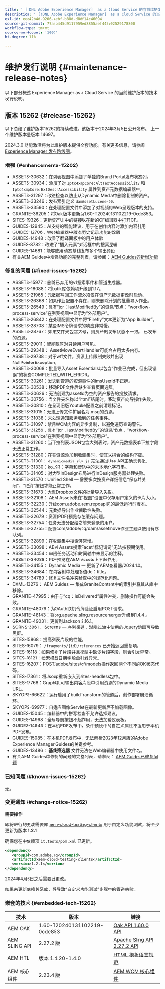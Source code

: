 ```yaml
---
title: ' [!DNL Adobe Experience Manager]  as a Cloud Service 的当前维护发行说明。'
description: ' [!DNL Adobe Experience Manager]  as a Cloud Service 的当前维护发行说明。'
exl-id: eee42b4d-9206-4ebf-b88d-d8df14c46094
source-git-commit: 77a4b445d9117959ed8855aef445c02529178800
workflow-type: tm+mt
source-wordcount: '1097'
ht-degree: 11%

---
```


# 维护发行说明 {#maintenance-release-notes}

以下部分概述 Experience Manager as a Cloud Service 的当前维护版本的技术发行说明。

## 版本 15262 {#release-15262}

以下总结了维护版本15262的持续改进，该版本于2024年3月5日公开发布。 上一个维护版本是版本 14697。

2024.3.0 功能激活将为此维护版本提供全套功能。有关更多信息，请参阅[ Experience Manager 发布路线图](https://experienceleague.adobe.com/docs/experience-manager-release-information/aem-release-updates/update-releases-roadmap.html)。

### 增强 {#enhancements-15262}

* ASSETS-30632：在列表视图中添加了单独的Brand Portal发布状态列。
* ASSETS-30934：添加了对 `Iptc4xmpCore:AltTextAccessibility` 和 `Iptc4xmpCore:ExtDescrAccessibility` 属性到资产元数据编辑器中。
* ASSETS-31297：改进检查以防止从Dynamic Media中删除复制的资产。
* ASSETS-33246：发布索引定义 `damAssetLucene-10`.
* ASSETS-33590：在处理配置文件中添加了对视频的Web呈现版本的支持。
* GRANITE-36205：将Oak版本更新为1.60-T20240131102219-0cde853。
* SITES-19326：更新资产UI中的链接以在新的CF编辑器中打开CF。
* GUIDES-12945：AI支持的智能建议，用于在创作内容时添加内容引用
* GUIDES-12706：Web编辑器中版本历史记录功能的改版
* GUIDES-14948：改善了翻译面板中的用户体验
* GUIDES-8782：改进了“插入元素”对话框中的搜索逻辑
* GUIDES-14681：能够使用动态基线发布多个输出预设
* 有关AEM Guides中增强功能的完整列表，请参阅： [AEM Guides的新增功能](https://experienceleague.adobe.com/docs/experience-manager-guides/using/release-info/release-notes/cloud-release-notes/2024-releases/2402-release/whats-new-2024-2-0.html?lang=en#release-info)

### 修复的问题 {#fixed-issues-15262}

* ASSETS-15977：删除已弃用的v1搜索事件和管道生成器。
* ASSETS-18088：将batik库依赖项升级到1.17。
* ASSETS-21965：元数据写回工作流必须仅在资产元数据更改时启动。
* ASSETS-26368：如果作业配置不存在，则未删除计划的批量导入作业。
* ASSETS-26549：具有“jcr：lastModifiedBy”的资源/节点：“workflow-process-service”在列表视图中显示为“外部用户”。
* ASSETS-26842：在处理配置文件中将“Firefly”文本更新为“App Builder”。
* ASSETS-28708：某些IMS令牌请求的响应非常慢。
* ASSETS-28767：如果文件夹包含大号，则资产的发布状态不一致。 已发布的资源。
* ASSETS-29011：智能裁剪对只读用户可见。
* ASSETS-29348： AssetMoveEventHandler可能会占用太多内存。
* ASSETS-29738：对于wff文件，资源上传限制失败并出现NullPointerException。
* ASSETS-30068：批量导入Asset Essentials以包含“作业已完成，但出现错误”的状态COMPLETED_WITH_ERROR。
* ASSETS-30261：发送到管道的资源事件的imsUserId不正确。
* ASSETS-30538：移动PDF文件后缺少查看页面选项。
* ASSETS-30626：无法创建为assetId为空的资产报告的投放请求。
* ASSETS-30756：当文件夹名称以“html”结尾时，移动资产向导操作失败。
* ASSETS-30810：在呈现旧版Youtube配置之前清理标记。
* ASSETS-31015：无法上传文件扩展名为.msg的资源。
* ASSETS-31038：未处理通知服务收到的任务事件。
* ASSETS-31097：禁用WCM内容的异步复制，以避免遍历查询警告。
* ASSETS-31256：具有“jcr：lastModifiedBy”的资源/节点：“workflow-process-service”在列表视图中显示为“外部用户”。
* ASSETS-31260：当下拉列表JSON包含大列表时，资产元数据表单下拉字段无法正常工作。
* ASSETS-31280：在将资源添加到收藏集时，使其以拼合的结构下载。
* ASSETS-31301： `dynamicmedia_sly.js` 无法通过Use API正确实例化。
* ASSETS-31330：ko_KR：字幕和音轨中的未本地化字符串。
* ASSETS-31405：对大型InDesign布局进行InDesign服务器处理失败。
* ASSETS-31570：Unified Shell — 需要多次按资产详细信息“保存并关闭”、“取消”按钮才能正常工作。
* ASSETS-31673：大型Dropbox文件的批量导入失败。
* ASSETS-32108： AEM Assets未在“视图”设置中保存用户定义的卡片大小。
* ASSETS-32230：升级com.adobe.aem.repoapi包的最低运行时版本。
* ASSETS-32544：元数据导出作业间歇性失败。
* ASSETS-32679：资源(PDF)预览存在缓存问题。
* ASSETS-32754：任务无法分配给之前未登录的用户。
* ASSETS-32755：配置com/adobe/cq/dam/assetmove作业主题以使用有序队列。
* ASSETS-32899：在收藏集中搜索非常慢。
* ASSETS-33098：AEM Assets搜索Facet“标记谓词”无法按预期使用。
* ASSETS-33454：审阅任务活动和时间轴中未显示的注释。
* ASSETS-34088：PDF预览在AEM Assets上不起作用。
* ASSETS-34155： Dynamic Media — 更新了AEM查看器/2024.1.0。
* ASSETS-34684：在内容树中处理多值dc：title。
* ASSETS-34789：修复文件名冲突检查中的规范化问题。
* DXML-13276： AEM Guides — 集成GraniteContent中的索引并将其从库中移除。
* GRANITE-47995：由于与“cq：isDelivered”属性冲突，删除操作可能会失败。
* GRANITE-48079：为OAuth联机令牌验证启用POST请求。
* GRANITE-48143：将org.apache.sling.resourcemerger升级到1.4.4 。
* GRANITE-49031：更新到Jackson 2.16.1。
* SCRNS-3961： Screens — 序列渠道：渐隐过渡中使用的Jquery动画可导致黑屏。
* SITES-15868：提高列表片段的性能。
* SITES-16079： `/fragments/{id}/references` 已开始返回重复项。
* SITES-16118：如果修补了片段并且模型中缺少片段字段，则会引发异常。
* SITES-16121：检索模型日期字段会引发异常。
* SITES-16207：POST/adobe/sites/cf/models操作返回两个不同的OK状态代码。
* SITES-17361：将Jsoup重新嵌入到sites-headless包中。
* SITES-17768：GraphQL可输出内容片段中引用资源的Dynamic Media URL。
* SKYOPS-66622：运行启用了buildTransform的管道后，创作部署崩溃循环。
* SKYOPS-69977：自适应图像Servlet在最新更新后不加载图像。
* GUIDES-15045：编辑器中的拼写检查不允许选择建议。
* GUIDES-14968：全局导航按钮不起作用，无法加载仪表板。
* GUIDES-14943：在本机PDF发布中，条件预设中的自定义属性不适用于本机PDF发布。
* GUIDES-15085：在本机PDF发布中，无法解析2023年12月版的Adobe Experience Manager Guides的关键参考。
* GUIDES-13486： **基线筛选器** 文件无法在Web编辑器中使用文件名。
* 有关AEM Guides中修复的问题的完整列表，请参阅： [AEM Guides已修复问题](https://experienceleague.adobe.com/docs/experience-manager-guides/using/release-info/release-notes/cloud-release-notes/2024-releases/2402-release/fixed-issues-2024-2-0.html?lang=en#release-info)

### 已知问题 {#known-issues-15262}

无。

### 变更通知 {#change-notice-15262}

**需要操作**

即将进行的更改需要库 [aem-cloud-testing-clients](https://github.com/adobe/aem-testing-clients) 用于自定义功能测试，将至少更新为版本 **1.2.1**

确保您在中依赖项 `it.tests/pom.xml` 已更新。

```xml
<dependency>
   <groupId>com.adobe.cq</groupId>
   <artifactId>aem-cloud-testing-clients</artifactId>
   <version>1.2.1</version>
</dependency>
```

2024年4月6日之后需要此更改。

如果未更新依赖关系库，将导致“自定义功能测试”步骤中的管道失败。

### 嵌套的技术 {#embedded-tech-15262}

| 技术 | 版本 | 链接 |
|---|---|---|
| AEM OAK | 1.60-T20240131102219-0cde853 | [Oak API 1.60.0 API](https://www.javadoc.io/doc/org.apache.jackrabbit/oak-api/1.60.0/index.html) |
| AEM SLING API | 2.27.2 版 | [Apache Sling API 2.27.2 API](https://www.javadoc.io/doc/org.apache.sling/org.apache.sling.api/latest/index.html) |
| AEM HTL | 版本 1.4.20-1.4.0 | [HTML 模板语言规范](https://github.com/adobe/htl-spec) |
| AEM 核心组件 | 2.23.4 版 | [AEM WCM 核心组件](https://github.com/adobe/aem-core-wcm-components) |
